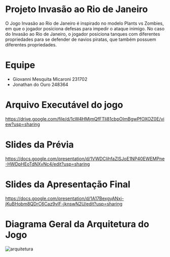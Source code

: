 # Projeto Invasão ao Rio de Janeiro
O Jogo Invasão ao Rio de Janeiro é inspirado no modelo Plants vs Zombies, em que o jogador posiciona defesas para impedir o ataque inimigo. No caso do Invasão ao Rio de Janeiro, o jogador posiciona tanques com diferentes propriedades para se defender de navios piratas, que também possuem diferentes propriedades. 
# Equipe
* Giovanni Mesquita Micaroni 231702
* Jonathan do Ouro 248364
# Arquivo Executável do jogo
https://drive.google.com/file/d/1cW4HMjmQfFTli81cbpOImBgwPfOXOZ0E/view?usp=sharing
# Slides da Prévia
https://docs.google.com/presentation/d/1VWDClihfaZlSJoE1NP40EWEMPne-HWDpHEoTdNXvNc4/edit?usp=sharing

# Slides da Apresentação Final
https://docs.google.com/presentation/d/1A17BexgyANxj-jKuBHobm8QDrC6Caz9vlF-jknswN2U/edit?usp=sharing 

# Diagrama Geral da Arquitetura do Jogo
![arquitetura](https://user-images.githubusercontent.com/69171865/176242330-a5ba7a8b-a0ce-427c-8324-cff737f9649e.png)

